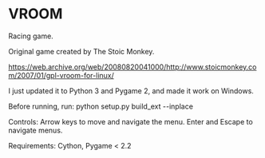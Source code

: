 # VROOM
Racing game.

Original game created by The Stoic Monkey.

https://web.archive.org/web/20080820041000/http://www.stoicmonkey.com/2007/01/gpl-vroom-for-linux/

I just updated it to Python 3 and Pygame 2, and made it work on Windows.

Before running, run: python setup.py build_ext --inplace

Controls: 
Arrow keys to move and navigate the menu. 
Enter and Escape to navigate menus.

Requirements: Cython, Pygame < 2.2
